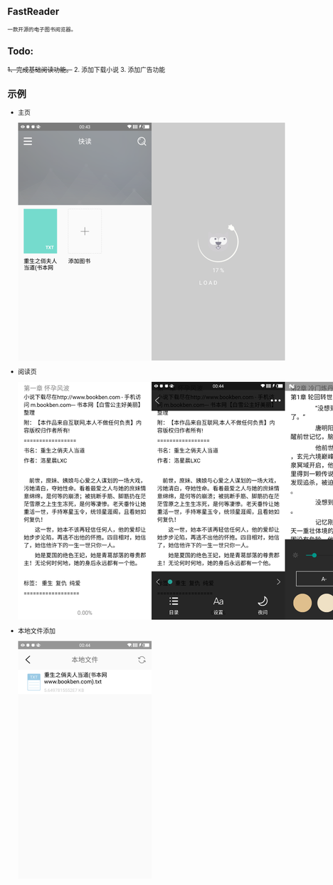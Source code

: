 ## FastReader
	一款开源的电子图书阅览器。

## Todo:
~~1、完成基础阅读功能。~~
2. 添加下载小说
3. 添加广告功能

## 示例
* 主页
    <div style="display: -webkit-flex; display: flex; flex-direction: row; flex-wrap; justify-content">
    <img width="300" height="534" src="/doc/images/MainView.png"/>
    <img width="300" height="534" src="/doc/images/Loading.png"/>
    </div>

* 阅读页
    <div style="display: -webkit-flex; display: flex; flex-direction: row; flex-wrap; justify-content">
    <img width="300" height="534" src="/doc/images/ReadingView.png"/>
    <img width="300" height="534" src="/doc/images/ReadingViewWithController.png"/>
    <img width="300" height="534" src="/doc/images/ReadingViewWithStyleController.png"/>
    </div>
    
* 本地文件添加
    <div style="display: -webkit-flex; display: flex; flex-direction: row; flex-wrap; justify-content">
    <img width="300" height="534" src="/doc/images/FileList.png"/>
    </div>


